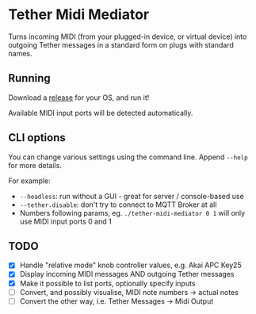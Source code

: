 # Tether Midi Mediator

Turns incoming MIDI (from your plugged-in device, or virtual device) into outgoing Tether messages in a standard form on plugs with standard names.

## Running
Download a [release](https://github.com/RandomStudio/tether-midi-mediator/releases) for your OS, and run it!

Available MIDI input ports will be detected automatically.

## CLI options
You can change various settings using the command line. Append `--help` for more details.

For example:
 - `--headless`: run without a GUI - great for server / console-based use
 - `--tether.disable`: don't try to connect to MQTT Broker at all
 - Numbers following params, eg. `./tether-midi-mediator 0 1` will only use MIDI input ports 0 and 1

## TODO
- [x] Handle "relative mode" knob controller values, e.g. Akai APC Key25
- [x] Display incoming MIDI messages AND outgoing Tether messages
- [x] Make it possible to list ports, optionally specify inputs
- [ ] Convert, and possibly visualise, MIDI note numbers -> actual notes
- [ ] Convert the other way, i.e. Tether Messages -> Midi Output